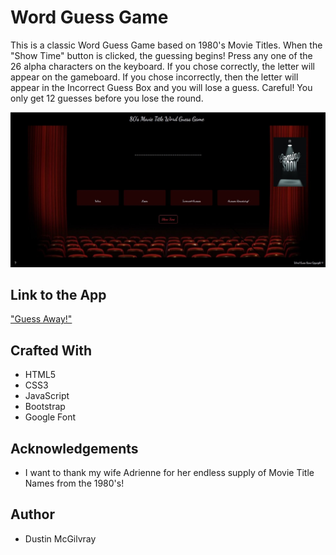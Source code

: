 # Word Guess Game
This is a classic Word Guess Game based on 1980's Movie Titles. When the "Show Time" button is clicked, the guessing begins! Press any one of the 26 alpha characters on the keyboard. If you chose correctly, the letter  will appear on the gameboard. If you chose incorrectly, then the letter will appear in the Incorrect Guess Box and you will lose a guess. Careful! You only get 12 guesses before you lose the round. 

![Screen Shot](assets/images/wordGuessSS-one.jpg)
## Link to the App
["Guess Away!"](https://dustinmcgilvray.github.io/Word-Guess-Game/)

## Crafted With
* HTML5
* CSS3
* JavaScript
* Bootstrap
* Google Font

## Acknowledgements
* I want to thank my wife Adrienne for her endless supply of Movie Title Names from the 1980's! 

## Author
* Dustin McGilvray
